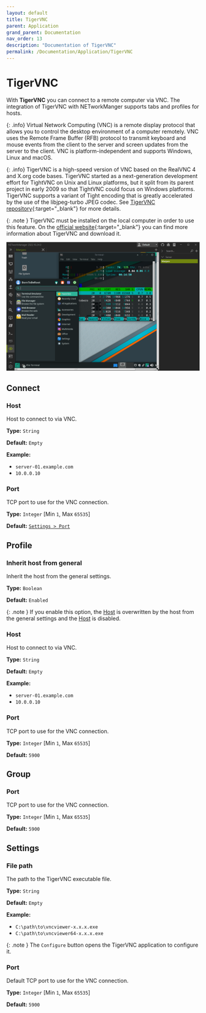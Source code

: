 ```yaml
---
layout: default
title: TigerVNC
parent: Application
grand_parent: Documentation
nav_order: 13
description: "Documentation of TigerVNC"
permalink: /Documentation/Application/TigerVNC
---
```


# TigerVNC

With **TigerVNC** you can connect to a remote computer via VNC. The integration of TigerVNC with NETworkManger supports tabs and profiles for hosts. 

{: .info}
Virtual Network Computing (VNC) is a remote display protocol that allows you to control the desktop environment of a computer remotely. VNC uses the Remote Frame Buffer (RFB) protocol to transmit keyboard and mouse events from the client to the server and screen updates from the server to the client. VNC is platform-independent and supports Windows, Linux and macOS.

{: .info}
TigerVNC is a high-speed version of VNC based on the RealVNC 4 and X.org code bases. TigerVNC started as a next-generation development effort for TightVNC on Unix and Linux platforms, but it split from its parent project in early 2009 so that TightVNC could focus on Windows platforms. TigerVNC supports a variant of Tight encoding that is greatly accelerated by the use of the libjpeg-turbo JPEG codec. See [TigerVNC repository](https://github.com/TigerVNC/tigervnc/){:target="\_blank"} for more details.

{: .note }
TigerVNC must be installed on the local computer in order to use this feature. On the [official website](https://tigervnc.org/){:target="\_blank"} you can find more information about TigerVNC and download it.

![TigerVNC](13_TigerVNC.png)

## Connect

### Host

Host to connect to via VNC.

**Type:** `String`

**Default:** `Empty`

**Example:**

- `server-01.example.com`
- `10.0.0.10`

### Port

TCP port to use for the VNC connection.

**Type:** `Integer` [Min `1`, Max `65535`]

**Default:** [`Settings > Port`](#port-3)

## Profile

### Inherit host from general

Inherit the host from the general settings.

**Type:** `Boolean`

**Default:** `Enabled`

{: .note }
If you enable this option, the [Host](#host-1) is overwritten by the host from the general settings and the [Host](#host-1) is disabled.

### Host

Host to connect to via VNC.

**Type:** `String`

**Default:** `Empty`

**Example:**

- `server-01.example.com`
- `10.0.0.10`

### Port

TCP port to use for the VNC connection.

**Type:** `Integer` [Min `1`, Max `65535`]

**Default:** `5900`

## Group

### Port

TCP port to use for the VNC connection.

**Type:** `Integer` [Min `1`, Max `65535`]

**Default:** `5900`

## Settings

### File path

The path to the TigerVNC executable file.

**Type:** `String`

**Default:** `Empty`

**Example:**

- `C:\path\to\vncviewer-x.x.x.exe`
- `C:\path\to\vncviewer64-x.x.x.exe`

{: .note }
The `Configure` button opens the TigerVNC application to configure it.

### Port

Default TCP port to use for the VNC connection.

**Type:** `Integer` [Min `1`, Max `65535`]

**Default:** `5900`
